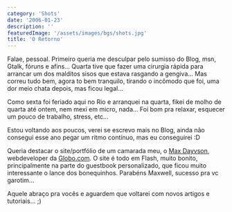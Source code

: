 ```yaml
---
category: 'Shots'
date: '2006-01-23'
description: ''
featuredImage: '/assets/images/bgs/shots.jpg'
title: 'O Retorno'
---
```


Falae, pessoal. Primeiro queria me desculpar pelo sumisso do Blog, msn, Gtalk, fóruns e afins... Quarta tive que fazer uma cirurgia rápida para arrancar um dos malditos sisos que estava rasgando a gengiva... Mas correu tudo bem, agora to bem tranquilo, tirando o incômodo que foi, uma dor meio chata depois, mas ficou legal...

Como sexta foi feriado aqui no Rio e arranquei na quarta, fikei de molho de quarta até ontem, nem mexi em micro, nada... Foi bom pra relaxar, esquecer um pouco de trabalho, stress, etc...

Estou voltando aos poucos, verei se escrevo mais no Blog, ainda não consegui esse ano pegar um ritmo contínuo, mas eu conseguirei :D

Queria destacar o site/portfólio de um camarada meu, o [Max Dayvson](http://www.dayvson.com/), webdeveloper da [Globo.com](http://www.globo.com). O site é todo em Flash, muito bonito, principalmente na parte do guestbook personalizado, que ficou muito interessante o lance dos bonequinhos. Parabéns Maxwell, sucesso pra vc garotim...

Aquele abraço pra vocês e aguardem que voltarei com novos artigos e tutoriais... ;)
